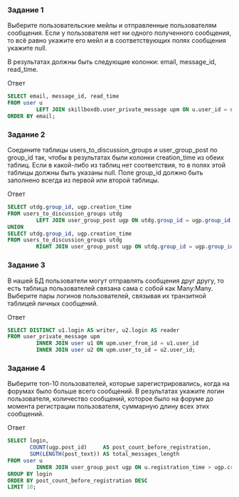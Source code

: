 ### Задание 1

Выберите пользовательские мейлы и отправленные пользователям сообщения. Если у пользователя нет ни одного полученного
сообщения, то всё равно укажите его мейл и в соответствующих полях сообщения укажите null.

В результатах должны быть следующие колонки: email, message_id, read_time.

Ответ

```sql
SELECT email, message_id, read_time
FROM user u
         LEFT JOIN skillboxdb.user_private_message upm ON u.user_id = upm.user_from_id
ORDER BY email;
```

### Задание 2

Соедините таблицы users_to_discussion_groups и user_group_post по group_id так, чтобы в результатах были колонки
creation_time из обеих таблиц. Если в какой-либо из таблиц нет соответствия, то в полях этой таблицы должны быть указаны
null. Поле group_id должно быть заполнено всегда из первой или второй таблицы.

Ответ

```sql
SELECT utdg.group_id, ugp.creation_time
FROM users_to_discussion_groups utdg
         LEFT JOIN user_group_post ugp ON utdg.group_id = ugp.group_id
UNION
SELECT utdg.group_id, ugp.creation_time
FROM users_to_discussion_groups utdg
         RIGHT JOIN user_group_post ugp ON utdg.group_id = ugp.group_id;
```

### Задание 3

В нашей БД пользователи могут отправлять сообщения друг другу, то есть таблица пользователей связана сама с собой как
Many:Many. Выберите пары логинов пользователей, связывая их транзитной таблицей личных сообщений.

Ответ

```sql
SELECT DISTINCT u1.login AS writer, u2.login AS reader
FROM user_private_message upm
         INNER JOIN user u1 ON upm.user_from_id = u1.user_id
         INNER JOIN user u2 ON upm.user_to_id = u2.user_id;
```

### Задание 4

Выберите топ-10 пользователей, которые зарегистрировались, когда на форумах было больше всего сообщений. В результатах
укажите логин пользователя, количество сообщений, которое было на форуме до момента регистрации пользователя, суммарную
длину всех этих сообщений.

Ответ

```sql
SELECT login,
       COUNT(ugp.post_id)     AS post_count_before_registration,
       SUM(LENGTH(post_text)) AS total_messages_length
FROM user u
         INNER JOIN user_group_post ugp ON u.registration_time > ugp.creation_time
GROUP BY login
ORDER BY post_count_before_registration DESC
LIMIT 10;
```



